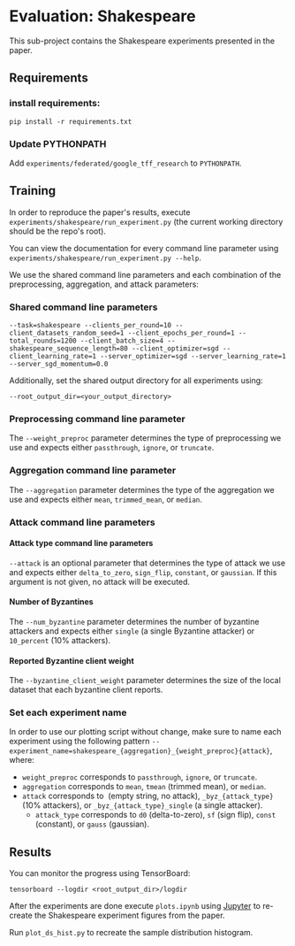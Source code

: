# Evaluation: Shakespeare

This sub-project contains the Shakespeare experiments presented in the paper. 

## Requirements

### install requirements:

```setup
pip install -r requirements.txt
```

### Update PYTHONPATH

Add `experiments/federated/google_tff_research` to `PYTHONPATH`.

## Training

In order to reproduce the paper's results, execute `experiments/shakespeare/run_experiment.py` (the current working directory should be the repo's root).

You can view the documentation for every command line parameter using `experiments/shakespeare/run_experiment.py --help`.

We use the shared command line parameters and each combination of the preprocessing, aggregation, and attack parameters:

### Shared command line parameters 

```shell
--task=shakespeare --clients_per_round=10 --client_datasets_random_seed=1 --client_epochs_per_round=1 --total_rounds=1200 --client_batch_size=4 --shakespeare_sequence_length=80 --client_optimizer=sgd --client_learning_rate=1 --server_optimizer=sgd --server_learning_rate=1 --server_sgd_momentum=0.0
```

Additionally, set the shared output directory for all experiments using:
```shell
--root_output_dir=<your_output_directory>
```

### Preprocessing command line parameter

The `--weight_preproc` parameter determines the type of preprocessing we use and expects either `passthrough`, `ignore`, or `truncate`.

### Aggregation command line parameter

The `--aggregation` parameter determines the type of the aggregation we use and expects either `mean`, `trimmed_mean`, or `median`.

### Attack command line parameters

#### Attack type command line parameters

`--attack` is an optional parameter that determines the type of attack we use and expects either `delta_to_zero`, `sign_flip`, `constant`, or `gaussian`. If this argument is not given, no attack will be executed.

#### Number of Byzantines

The `--num_byzantine` parameter determines the number of byzantine attackers and expects either `single` (a single Byzantine attacker) or `10_percent` (10% attackers).

#### Reported Byzantine client weight

The `--byzantine_client_weight` parameter determines the size of the local dataset that each byzantine client reports. 

### Set each experiment name

In order to use our plotting script without change, make sure to name each experiment using the following pattern `--experiment_name=shakespeare_{aggregation}_{weight_preproc}{attack}`, where:
* `weight_preproc` corresponds to `passthrough`, `ignore`, or `truncate`.
* `aggregation` corresponds to `mean`, `tmean` (trimmed mean), or `median`.
* `attack` corresponds to `​` (empty string, no attack), `_byz_{attack_type}` (10% attackers), or `_byz_{attack_type}_single` (a single attacker).
  * `attack_type` corresponds to `d0` (delta-to-zero), `sf` (sign flip), `const` (constant), or `gauss` (gaussian).

## Results

You can monitor the progress using TensorBoard:

```setup
tensorboard --logdir <root_output_dir>/logdir
```

After the experiments are done execute `plots.ipynb` using [Jupyter](https://jupyter.org/) to re-create the Shakespeare experiment figures from the paper. 

Run `plot_ds_hist.py` to recreate the sample distribution histogram.